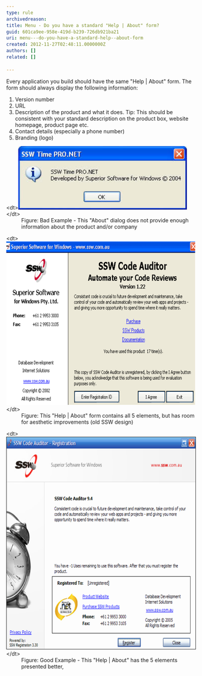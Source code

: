 ```yaml
---
type: rule
archivedreason: 
title: Menu - Do you have a standard "Help | About" form?
guid: 601ca9ee-958e-419d-b239-726db921ba21
uri: menu---do-you-have-a-standard-help--about-form
created: 2012-11-27T02:48:11.0000000Z
authors: []
related: []

---
```


Every application you build should have the same "Help | About" form. The form should always display the following information:

1. Version number
2. URL
3. Description of the product and what it does.
Tip: This should be consistent with your standard description on the product box, website homepage, product page etc.
4. Contact details (especially a phone number)
5. Branding (logo)


<!--endintro-->
<dl class="badImage">&lt;dt&gt;<img src="../../assets/BadHelpAboutForm.jpg" alt="SSW Time PRO.NET About Form" style="width:450px;">&lt;/dt&gt;
<dd>Figure: Bad Example - This "About" dialog does not provide enough information about the product and/or company</dd></dl><dl class="image">&lt;dt&gt;<img width="660" height="435" src="../../assets/SSWHelpAbout.gif" alt="SSW Code Auditor - Help About">&lt;/dt&gt;
<dd>Figure: This "Help | About" form contains all 5 elements, but has room for aesthetic improvements (old SSW design)</dd></dl><dl class="goodImage">&lt;dt&gt;<img border="1" width="660" height="564" src="../../assets/Rego9.png" alt="SSW Help About">&lt;/dt&gt;
<dd>Figure: Good Example - This "Help | About" has the 5 elements presented better,</dd></dl>
